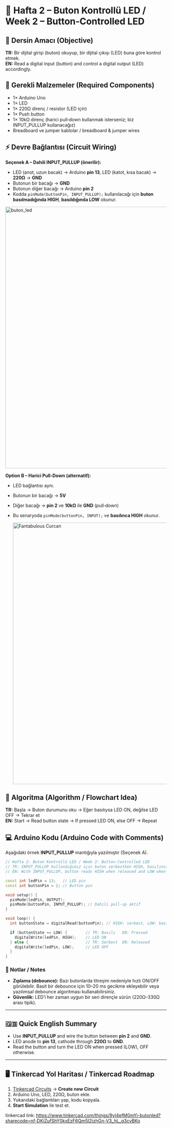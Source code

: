 # 📘 Hafta 2 – Buton Kontrollü LED / Week 2 – Button‑Controlled LED

## 🎯 Dersin Amacı (Objective)
**TR:** Bir dijital girişi (buton) okuyup, bir dijital çıkışı (LED) buna göre kontrol etmek.  
**EN:** Read a digital input (button) and control a digital output (LED) accordingly.

## 🔌 Gerekli Malzemeler (Required Components)
- 1× Arduino Uno
- 1× LED
- 1× 220Ω direnç / resistor (LED için)
- 1× Push button
- 1× 10kΩ direnç (harici pull‑down kullanmak isterseniz; biz INPUT_PULLUP kullanacağız)
- Breadboard ve jumper kablolar / breadboard & jumper wires

## ⚡ Devre Bağlantısı (Circuit Wiring)
**Seçenek A – Dahili INPUT_PULLUP (önerilir):**
- LED (anot, uzun bacak) → Arduino **pin 13**, LED (katot, kısa bacak) → **220Ω** → **GND**
- Butonun bir bacağı → **GND**
- Butonun diğer bacağı → Arduino **pin 2**
- Kodda `pinMode(buttonPin, INPUT_PULLUP);` kullanılacağı için **buton basılmadığında HIGH**, **basıldığında LOW** okunur.

  
<img width="1920" height="814" alt="buton_led" src="https://github.com/user-attachments/assets/edb92039-787d-4ab6-9a78-e15c060dc618" />

**Option B – Harici Pull‑Down (alternatif):**
- LED bağlantısı aynı.
- Butonun bir bacağı → **5V**
- Diğer bacağı → **pin 2** ve **10kΩ** ile **GND** (pull‑down)
- Bu senaryoda `pinMode(buttonPin, INPUT);` ve **basılınca HIGH** okunur.

  <img width="1920" height="814" alt="Fantabulous Curcan" src="https://github.com/user-attachments/assets/77c725c8-b3c0-489d-9105-ba1695c1abaf" />


## 🔄 Algoritma (Algorithm / Flowchart Idea)
**TR:** Başla → Buton durumunu oku → Eğer basılıysa LED ON, değilse LED OFF → Tekrar et  
**EN:** Start → Read button state → If pressed LED ON, else OFF → Repeat

## 💻 Arduino Kodu (Arduino Code with Comments)
Aşağıdaki örnek **INPUT_PULLUP** mantığıyla yazılmıştır (Seçenek A).

```cpp
// Hafta 2: Buton Kontrollü LED / Week 2: Button-Controlled LED
// TR: INPUT_PULLUP kullandığımız için buton serbestken HIGH, basılınca LOW okur.
// EN: With INPUT_PULLUP, button reads HIGH when released and LOW when pressed.

const int ledPin = 13;   // LED pin
const int buttonPin = 2; // Button pin

void setup() {
  pinMode(ledPin, OUTPUT);
  pinMode(buttonPin, INPUT_PULLUP); // Dahili pull-up aktif
}

void loop() {
  int buttonState = digitalRead(buttonPin); // HIGH: serbest, LOW: basılı

  if (buttonState == LOW) {        // TR: Basılı   EN: Pressed
    digitalWrite(ledPin, HIGH);    // LED ON
  } else {                         // TR: Serbest  EN: Released
    digitalWrite(ledPin, LOW);     // LED OFF
  }
}
```

### 🧠 Notlar / Notes
- **Zıplama (debounce):** Bazı butonlarda titreşim nedeniyle hızlı ON/OFF görülebilir. Basit bir debounce için 10–20 ms gecikme ekleyebilir veya yazılımsal debounce algoritması kullanabilirsiniz.
- **Güvenlik:** LED’i her zaman uygun bir seri dirençle sürün (220Ω–330Ω arası tipik).

---

## 🇬🇧 Quick English Summary
- Use **INPUT_PULLUP** and wire the button between **pin 2** and **GND**.
- LED anode to **pin 13**, cathode through **220Ω** to **GND**.
- Read the button and turn the LED ON when pressed (LOW), OFF otherwise.

---

## 🖥️ Tinkercad Yol Haritası / Tinkercad Roadmap
1. [Tinkercad Circuits](https://www.tinkercad.com/circuits) → **Create new Circuit**  
2. Arduino Uno, LED, 220Ω, buton ekle.  
3. Yukarıdaki bağlantıları yap, kodu kopyala.  
4. **Start Simulation** ile test et.

tinkercad link: https://www.tinkercad.com/things/9yI4efM0mYi-butonled?sharecode=nf-DKjZufShY0kxEzF6Qm5I2jzhGn-V3_hL_g3cvBKo
